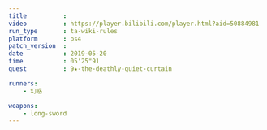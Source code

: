 ```yaml
---
title          :
video          : https://player.bilibili.com/player.html?aid=50884981
run_type       : ta-wiki-rules
platform       : ps4
patch_version  : 
date           : 2019-05-20
time           : 05'25"91
quest          : 9★-the-deathly-quiet-curtain

runners:
    - 幻惑

weapons:
    - long-sword
---
```

